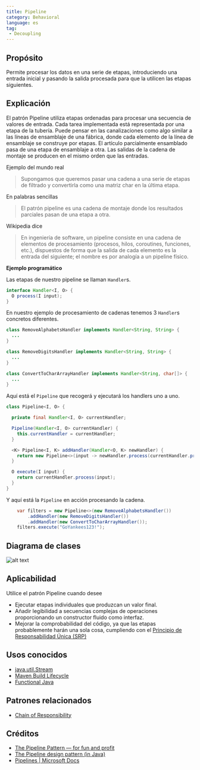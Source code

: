 ```yaml
---
title: Pipeline
category: Behavioral
language: es
tag:
 - Decoupling
---
```


## Propósito

Permite procesar los datos en una serie de etapas, introduciendo una entrada inicial y pasando la salida procesada para
que la utilicen las etapas siguientes.

## Explicación

El patrón Pipeline utiliza etapas ordenadas para procesar una secuencia de valores de entrada. Cada tarea implementada
está representada por una etapa de la tubería. Puede pensar en las canalizaciones como algo similar a las líneas de
ensamblaje de una fábrica, donde cada elemento de la línea de ensamblaje se construye por etapas. El artículo
parcialmente ensamblado pasa de una etapa de ensamblaje a otra. Las salidas de la cadena de montaje se producen en el
mismo orden que las entradas.

Ejemplo del mundo real

> Supongamos que queremos pasar una cadena a una serie de etapas de filtrado y convertirla como una matriz char en la
> última etapa.

En palabras sencillas

> El patrón pipeline es una cadena de montaje donde los resultados parciales pasan de una etapa a otra.

Wikipedia dice

> En ingeniería de software, un pipeline consiste en una cadena de elementos de procesamiento (procesos, hilos,
> coroutines, funciones, etc.), dispuestos de forma que la salida de cada elemento es la entrada del siguiente; el nombre
> es por analogía a un pipeline físico.

**Ejemplo programático**

Las etapas de nuestro pipeline se llaman `Handler`s.

```java
interface Handler<I, O> {
  O process(I input);
}
```

En nuestro ejemplo de procesamiento de cadenas tenemos 3 `Handler`s concretos diferentes.

```java
class RemoveAlphabetsHandler implements Handler<String, String> {
  ...
}

class RemoveDigitsHandler implements Handler<String, String> {
  ...
}

class ConvertToCharArrayHandler implements Handler<String, char[]> {
  ...
}
```

Aquí está el `Pipeline` que recogerá y ejecutará los handlers uno a uno.

```java
class Pipeline<I, O> {

  private final Handler<I, O> currentHandler;

  Pipeline(Handler<I, O> currentHandler) {
    this.currentHandler = currentHandler;
  }

  <K> Pipeline<I, K> addHandler(Handler<O, K> newHandler) {
    return new Pipeline<>(input -> newHandler.process(currentHandler.process(input)));
  }

  O execute(I input) {
    return currentHandler.process(input);
  }
}
```

Y aquí está la `Pipeline` en acción procesando la cadena.

```java
    var filters = new Pipeline<>(new RemoveAlphabetsHandler())
        .addHandler(new RemoveDigitsHandler())
        .addHandler(new ConvertToCharArrayHandler());
    filters.execute("GoYankees123!");
```

## Diagrama de clases

![alt text](./etc/pipeline.urm.png "Diagrama de clases del patrón Pipeline ")

## Aplicabilidad

Utilice el patrón Pipeline cuando desee

* Ejecutar etapas individuales que produzcan un valor final.
* Añadir legibilidad a secuencias complejas de operaciones proporcionando un constructor fluido como interfaz.
* Mejorar la comprobabilidad del código, ya que las etapas probablemente harán una sola cosa, cumpliendo con
  el [Principio de Responsabilidad Única (SRP)](https://java-design-patterns.com/principles/#single-responsibility-principle)

## Usos conocidos

* [java.util.Stream](https://docs.oracle.com/javase/8/docs/api/java/util/stream/package-summary.html)
* [Maven Build Lifecycle](http://maven.apache.org/guides/introduction/introduction-to-the-lifecycle.html)
* [Functional Java](https://github.com/functionaljava/functionaljava)

## Patrones relacionados

* [Chain of Responsibility](https://java-design-patterns.com/patterns/chain-of-responsibility/)

## Créditos

* [The Pipeline Pattern — for fun and profit](https://medium.com/@aaronweatherall/the-pipeline-pattern-for-fun-and-profit-9b5f43a98130)
* [The Pipeline design pattern (in Java)](https://medium.com/@deepakbapat/the-pipeline-design-pattern-in-java-831d9ce2fe21)
* [Pipelines | Microsoft Docs](https://docs.microsoft.com/en-us/previous-versions/msp-n-p/ff963548(v=pandp.10))
